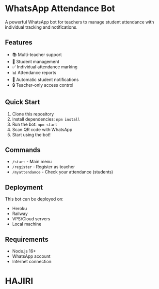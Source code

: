 # WhatsApp Attendance Bot

A powerful WhatsApp bot for teachers to manage student attendance with individual tracking and notifications.

## Features

- 📚 Multi-teacher support
- 👥 Student management
- ✅ Individual attendance marking
- 📊 Attendance reports
- 📱 Automatic student notifications
- 🔒 Teacher-only access control

## Quick Start

1. Clone this repository
2. Install dependencies: `npm install`
3. Run the bot: `npm start`
4. Scan QR code with WhatsApp
5. Start using the bot!

## Commands

- `/start` - Main menu
- `/register` - Register as teacher
- `/myattendance` - Check your attendance (students)

## Deployment

This bot can be deployed on:
- Heroku
- Railway
- VPS/Cloud servers
- Local machine

## Requirements

- Node.js 16+
- WhatsApp account
- Internet connection
# HAJIRI
